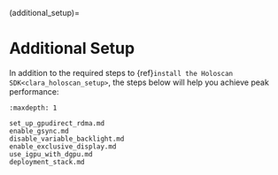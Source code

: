 (additional_setup)=

# Additional Setup

In addition to the required steps to {ref}`install the Holoscan SDK<clara_holoscan_setup>`, the steps below will help you achieve peak performance:

```{toctree}
:maxdepth: 1

set_up_gpudirect_rdma.md
enable_gsync.md
disable_variable_backlight.md
enable_exclusive_display.md
use_igpu_with_dgpu.md
deployment_stack.md
```
